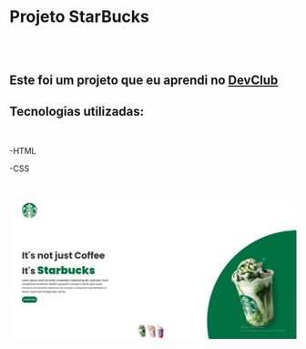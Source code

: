 <h1>Projeto StarBucks</h1>
<br>
<br>
<h2>Este foi um projeto que eu aprendi no <a href="https://rodolfomori.com.br/devclub">DevClub</a></h2>

<h2>Tecnologias utilizadas:</h2>
<br>
  <p>-HTML</p>
  <p>-CSS</p>
<br>
<br>
<img src="https://github.com/rodrigocassiano0/projeto-starbucks/blob/master/img/Capturar.PNG?raw=true">

